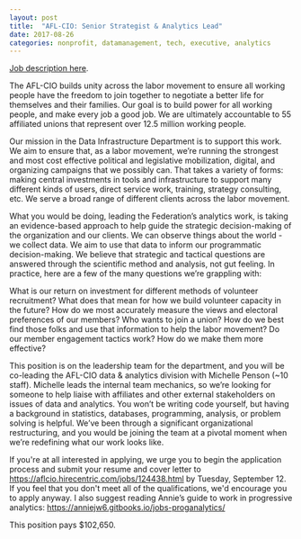 ```yaml
---
layout: post
title:  "AFL-CIO: Senior Strategist & Analytics Lead"
date: 2017-08-26
categories: nonprofit, datamanagement, tech, executive, analytics
---
```


[Job description here](https://aflcio.hirecentric.com/jobs/124438.html).


The AFL-CIO builds unity across the labor movement to ensure all working people have the freedom to join together to negotiate a better life for themselves and their families. Our goal is to build power for all working people, and make every job a good job. We are ultimately accountable to 55 affiliated unions that represent over 12.5 million working people.

Our mission in the Data Infrastructure Department is to support this work. We aim to ensure that, as a labor movement, we’re running the strongest and most cost effective political and legislative mobilization, digital, and organizing campaigns that we possibly can. That takes a variety of forms: making central investments in tools and infrastructure to support many different kinds of users, direct service work, training, strategy consulting, etc. We serve a broad range of different clients across the labor movement.

What you would be doing, leading the Federation’s analytics work, is taking an evidence-based approach to help guide the strategic decision-making of the organization and our clients. We can observe things about the world - we collect data. We aim to use that data to inform our programmatic decision-making. We believe that strategic and tactical questions are answered through the scientific method and analysis, not gut feeling. In practice, here are a few of the many questions we’re grappling with:

What is our return on investment for different methods of volunteer recruitment? What does that mean for how we build volunteer capacity in the future?
How do we most accurately measure the views and electoral preferences of our members?
Who wants to join a union? How do we best find those folks and use that information to help the labor movement?
Do our member engagement tactics work? How do we make them more effective?

This position is on the leadership team for the department, and you will be co-leading the AFL-CIO data & analytics division with Michelle Penson (~10 staff). Michelle leads the internal team mechanics, so we’re looking for someone to help liaise with affiliates and other external stakeholders on issues of data and analytics. You won’t be writing code yourself, but having a background in statistics, databases, programming, analysis, or problem solving is helpful. We’ve been through a significant organizational restructuring, and you would be joining the team at a pivotal moment when we’re redefining what our work looks like.

If you're at all interested in applying, we urge you to begin the application process and submit your resume and cover letter to https://aflcio.hirecentric.com/jobs/124438.html by Tuesday, September 12. If you feel that you don't meet all of the qualifications, we'd encourage you to apply anyway. I also suggest reading Annie’s guide to work in progressive analytics: https://anniejw6.gitbooks.io/jobs-proganalytics/

This position pays $102,650. 
